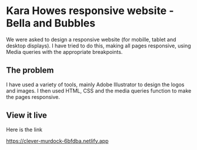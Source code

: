 # Kara Howes responsive website - Bella and Bubbles

We were asked to design a responsive website (for mobille, tablet and desktop displays). I have tried to do this, making all pages responsive, using Media queries with the appropriate breakpoints.

## The problem

I have used a variety of tools, mainly Adobe Illustrator to design the logos and images. I then used HTML, CSS and the media queries function to make the pages responsive.

## View it live

Here is the link

https://clever-murdock-6bfdba.netlify.app
